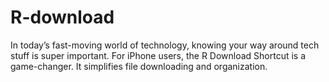 # R-download
In today’s fast-moving world of technology, knowing your way around tech stuff is super important. For iPhone users, the R Download Shortcut is a game-changer. It simplifies file downloading and organization. 
